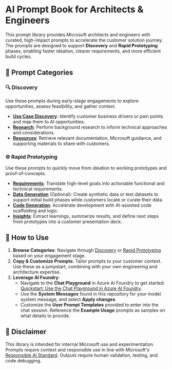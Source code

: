 # AI Prompt Book for Architects & Engineers

This prompt library provides Microsoft architects and engineers with curated, high-impact prompts to accelerate the customer solution journey. The prompts are designed to support **Discovery** and **Rapid Prototyping** phases, enabling faster ideation, clearer requirements, and more efficient build cycles.

## 📁 Prompt Categories

### 🔍 Discovery
Use these prompts during early-stage engagements to explore opportunities, assess feasibility, and gather context.

- [**Use Case Discovery**](discovery/1-use-case-discovery.md): Identify customer business drivers or pain points and map them to AI opportunities.
- [**Research**](discovery/2-research.md): Perform background research to inform technical approaches and considerations.
- [**Resources**](discovery/3-resources.md): Retrieve relevant documentation, Microsoft guidance, and supporting materials to share with customers.

### ⚙️ Rapid Prototyping 
Use these prompts to quickly move from ideation to working prototypes and proof-of-concepts.

- [**Requirements**](rapid-prototyping/1-requirements.md): Translate high-level goals into actionable functional and technical requirements.
- [**Data Generation**](rapid-prototyping/2-data-generation.md) (Optional): Create synthetic data or test datasets to support initial build phases while customers locate or curate their data.
- [**Code Generation**](rapid-prototyping/3-code-generation.md): Accelerate development with AI-assisted code scaffolding and logic.
- [**Insights**](rapid-prototyping/4-insights-presentation.md): Extract learnings, summarize results, and define next steps from prototypes into a customer presentation deck.

## 🧭 How to Use

1. **Browse Categories**: Navigate through [Discovery](discovery/) or [Rapid Prototyping](rapid-prototyping/) based on your engagement stage.
2. **Copy & Customize Prompts**: Tailor prompts to your customer context. Use these as a jumpstart, combining with your own engineering and architecture expertise.
3. **Leverage AI Foundry**: 
    - Navigate to the **Chat Playground** in Azure AI Foundry to get started: [Quickstart: Use the Chat Playground in Azure AI Foundry](https://learn.microsoft.com/en-us/azure/ai-foundry/quickstarts/get-started-playground). 
    - Use the **System Messages** found in this repository for your model system message, and select **Apply changes**. 
    - Customize the **User Prompt Templates** provided to enter into the chat session. Reference the **Example Usage** prompts as samples on what details to provide.

## 🚧 Disclaimer

This library is intended for internal Microsoft use and experimentation. Prompts require context and responsible use in line with Microsoft's [Responsible AI Standard](https://www.microsoft.com/ai/responsible-ai). Outputs require human validation, testing, and code debugging.

